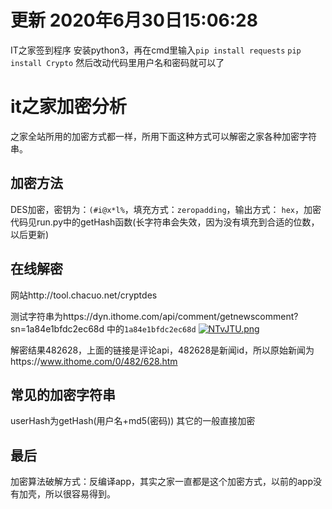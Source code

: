 # 更新 2020年6月30日15:06:28

IT之家签到程序
安装python3，再在cmd里输入`pip install requests` `pip install Crypto` 然后改动代码里用户名和密码就可以了

# it之家加密分析

之家全站所用的加密方式都一样，所用下面这种方式可以解密之家各种加密字符串。

## 加密方法

DES加密，密钥为：`(#i@x*l%`，填充方式：`zeropadding`，输出方式： `hex`，加密代码见run.py中的getHash函数(长字符串会失效，因为没有填充到合适的位数，以后更新)

## 在线解密

网站http://tool.chacuo.net/cryptdes

测试字符串为https://dyn.ithome.com/api/comment/getnewscomment?sn=1a84e1bfdc2ec68d 中的`1a84e1bfdc2ec68d`
[![NTvJTU.png](https://s1.ax1x.com/2020/07/01/NTvJTU.png)](https://imgchr.com/i/NTvJTU)

解密结果482628，上面的链接是评论api，482628是新闻id，所以原始新闻为https://www.ithome.com/0/482/628.htm
## 常见的加密字符串
userHash为getHash(用户名+md5(密码))
其它的一般直接加密

## 最后
加密算法破解方式：反编译app，其实之家一直都是这个加密方式，以前的app没有加壳，所以很容易得到。
